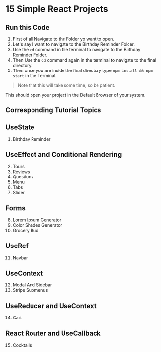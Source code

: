 # 15 Simple React Projects

## Run this Code

1. First of all Navigate to the Folder yo want to open.
2. Let's say I want to navigate to the Birthday Reminder Folder.
3. Use the ```cd``` command in the terminal to navigate to the Birthday Reminder Folder.
4. Then Use the ```cd``` command again in the terminal to navigate to the final directory.
5. Then once you are inside the final directory type ```npm install && npm start``` in the Terminal.

> Note that this will take some time, so be patient.

This should open your project in the Default Browser of your system.

<!-- ## Tutorial Video

(React Tutorial)[https://youtu.be/iZhV0bILFb0]

## All Projects 

[Projects Site](https://react-projects.netlify.app/)

-->

## Corresponding Tutorial Topics

## UseState

1. Birthday Reminder

## UseEffect and Conditional Rendering

2. Tours
3. Reviews
4. Questions
5. Menu
6. Tabs
7. Slider

## Forms

8. Lorem Ipsum Generator
9. Color Shades Generator
10. Grocery Bud

## UseRef

11. Navbar

## UseContext

12. Modal And Sidebar
13. Stripe Submenus

## UseReducer and UseContext

14. Cart

## React Router and UseCallback

15. Cocktails
